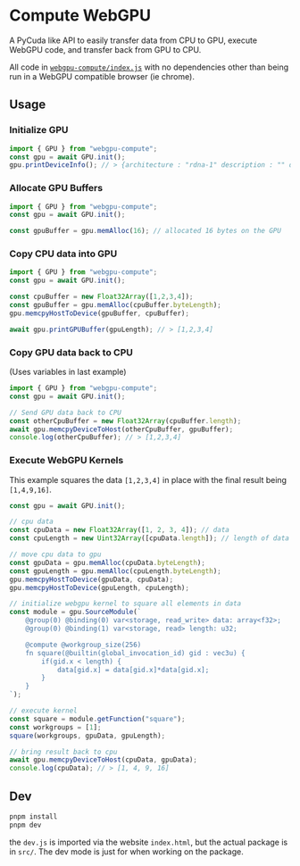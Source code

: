 # Compute WebGPU 

A PyCuda like API to easily transfer data from CPU to GPU, execute WebGPU code, and transfer back from GPU to CPU.

All code in [`webgpu-compute/index.js`](webgpu-compute/index.js) with no dependencies other than being run in a WebGPU compatible browser (ie chrome).

## Usage

### Initialize GPU

```js
import { GPU } from "webgpu-compute";
const gpu = await GPU.init(); 
gpu.printDeviceInfo(); // > {architecture : "rdna-1" description : "" device : "" vendor : "amd"}
```

### Allocate GPU Buffers

```js
import { GPU } from "webgpu-compute";
const gpu = await GPU.init(); 

const gpuBuffer = gpu.memAlloc(16); // allocated 16 bytes on the GPU
```

### Copy CPU data into GPU

```js
import { GPU } from "webgpu-compute";
const gpu = await GPU.init(); 

const cpuBuffer = new Float32Array([1,2,3,4]);
const gpuBuffer = gpu.memAlloc(cpuBuffer.byteLength); 
gpu.memcpyHostToDevice(gpuBuffer, cpuBuffer);

await gpu.printGPUBuffer(gpuLength); // > [1,2,3,4]
```

### Copy GPU data back to CPU 

(Uses variables in last example)

```js
import { GPU } from "webgpu-compute";
const gpu = await GPU.init(); 

// Send GPU data back to CPU
const otherCpuBuffer = new Float32Array(cpuBuffer.length);
await gpu.memcpyDeviceToHost(otherCpuBuffer, gpuBuffer);
console.log(otherCpuBuffer); // > [1,2,3,4]
```

### Execute WebGPU Kernels 

This example squares the data `[1,2,3,4]` in place with the final result being `[1,4,9,16]`.

```js
const gpu = await GPU.init();

// cpu data
const cpuData = new Float32Array([1, 2, 3, 4]); // data
const cpuLength = new Uint32Array([cpuData.length]); // length of data

// move cpu data to gpu
const gpuData = gpu.memAlloc(cpuData.byteLength);
const gpuLength = gpu.memAlloc(cpuLength.byteLength);
gpu.memcpyHostToDevice(gpuData, cpuData);
gpu.memcpyHostToDevice(gpuLength, cpuLength);

// initialize webgpu kernel to square all elements in data
const module = gpu.SourceModule(`
	@group(0) @binding(0) var<storage, read_write> data: array<f32>;
	@group(0) @binding(1) var<storage, read> length: u32;

	@compute @workgroup_size(256)
	fn square(@builtin(global_invocation_id) gid : vec3u) {
		if(gid.x < length) {
			data[gid.x] = data[gid.x]*data[gid.x];
		}
	}
`);

// execute kernel
const square = module.getFunction("square");
const workgroups = [1];
square(workgroups, gpuData, gpuLength);

// bring result back to cpu
await gpu.memcpyDeviceToHost(cpuData, gpuData);
console.log(cpuData); // > [1, 4, 9, 16]
```


## Dev

```bash
pnpm install
pnpm dev
```

the `dev.js` is imported via the website `index.html`, but the actual package is in `src/`. The dev mode is just for when working on the package.
